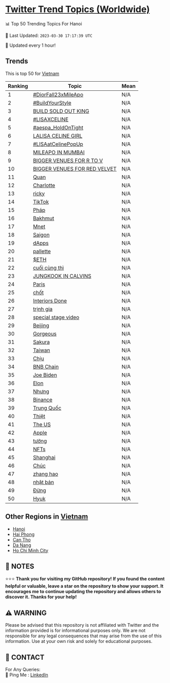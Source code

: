 [Twitter Trend Topics (Worldwide)](https://github.com/ErcinDedeoglu/Twitter-Trend-Topics)
==========


📊 Top 50 Trending Topics For Hanoi

📆 Last Updated: `2023-03-30 17:17:39 UTC`

🔧 Updated every 1 hour!


## Trends

This is top 50 for [Vietnam](</Vietnam>)

| Ranking | Topic | Mean |
| ------- | ------------ | ------------ |
| 1 | [#DiorFall23xMileApo](http://twitter.com/search?q=%23DiorFall23xMileApo) | N/A |
| 2 | [#BuildYourStyle](http://twitter.com/search?q=%23BuildYourStyle) | N/A |
| 3 | [BUILD SOLD OUT KING](http://twitter.com/search?q=BUILD+SOLD+OUT+KING) | N/A |
| 4 | [#LISAXCELINE](http://twitter.com/search?q=%23LISAXCELINE) | N/A |
| 5 | [#aespa_HoldOnTight](http://twitter.com/search?q=%23aespa_HoldOnTight) | N/A |
| 6 | [LALISA CELINE GIRL](http://twitter.com/search?q=LALISA+CELINE+GIRL) | N/A |
| 7 | [#LISAatCelinePopUp](http://twitter.com/search?q=%23LISAatCelinePopUp) | N/A |
| 8 | [MILEAPO IN MUMBAI](http://twitter.com/search?q=MILEAPO+IN+MUMBAI) | N/A |
| 9 | [BIGGER VENUES FOR R TO V](http://twitter.com/search?q=BIGGER+VENUES+FOR+R+TO+V) | N/A |
| 10 | [BIGGER VENUES FOR RED VELVET](http://twitter.com/search?q=BIGGER+VENUES+FOR+RED+VELVET) | N/A |
| 11 | [Quan](http://twitter.com/search?q=Quan) | N/A |
| 12 | [Charlotte](http://twitter.com/search?q=Charlotte) | N/A |
| 13 | [ricky](http://twitter.com/search?q=ricky) | N/A |
| 14 | [TikTok](http://twitter.com/search?q=TikTok) | N/A |
| 15 | [Pháp](http://twitter.com/search?q=Ph%c3%a1p) | N/A |
| 16 | [Bakhmut](http://twitter.com/search?q=Bakhmut) | N/A |
| 17 | [Mnet](http://twitter.com/search?q=Mnet) | N/A |
| 18 | [Saigon](http://twitter.com/search?q=Saigon) | N/A |
| 19 | [dApps](http://twitter.com/search?q=dApps) | N/A |
| 20 | [pallette](http://twitter.com/search?q=pallette) | N/A |
| 21 | [$ETH](http://twitter.com/search?q=%24ETH) | N/A |
| 22 | [cuối cùng thì](http://twitter.com/search?q=cu%e1%bb%91i+c%c3%b9ng+th%c3%ac) | N/A |
| 23 | [JUNGKOOK IN CALVINS](http://twitter.com/search?q=JUNGKOOK+IN+CALVINS) | N/A |
| 24 | [Paris](http://twitter.com/search?q=Paris) | N/A |
| 25 | [chốt](http://twitter.com/search?q=ch%e1%bb%91t) | N/A |
| 26 | [Interiors Done](http://twitter.com/search?q=Interiors+Done) | N/A |
| 27 | [trịnh gia](http://twitter.com/search?q=tr%e1%bb%8bnh+gia) | N/A |
| 28 | [special stage video](http://twitter.com/search?q=special+stage+video) | N/A |
| 29 | [Beijing](http://twitter.com/search?q=Beijing) | N/A |
| 30 | [Gorgeous](http://twitter.com/search?q=Gorgeous) | N/A |
| 31 | [Sakura](http://twitter.com/search?q=Sakura) | N/A |
| 32 | [Taiwan](http://twitter.com/search?q=Taiwan) | N/A |
| 33 | [Chịu](http://twitter.com/search?q=Ch%e1%bb%8bu) | N/A |
| 34 | [BNB Chain](http://twitter.com/search?q=BNB+Chain) | N/A |
| 35 | [Joe Biden](http://twitter.com/search?q=Joe+Biden) | N/A |
| 36 | [Elon](http://twitter.com/search?q=Elon) | N/A |
| 37 | [Nhưng](http://twitter.com/search?q=Nh%c6%b0ng) | N/A |
| 38 | [Binance](http://twitter.com/search?q=Binance) | N/A |
| 39 | [Trung Quốc](http://twitter.com/search?q=Trung+Qu%e1%bb%91c) | N/A |
| 40 | [Thiệt](http://twitter.com/search?q=Thi%e1%bb%87t) | N/A |
| 41 | [The US](http://twitter.com/search?q=The+US) | N/A |
| 42 | [Apple](http://twitter.com/search?q=Apple) | N/A |
| 43 | [tưởng](http://twitter.com/search?q=t%c6%b0%e1%bb%9fng) | N/A |
| 44 | [NFTs](http://twitter.com/search?q=NFTs) | N/A |
| 45 | [Shanghai](http://twitter.com/search?q=Shanghai) | N/A |
| 46 | [Chúc](http://twitter.com/search?q=Ch%c3%bac) | N/A |
| 47 | [zhang hao](http://twitter.com/search?q=zhang+hao) | N/A |
| 48 | [nhật bản](http://twitter.com/search?q=nh%e1%ba%adt+b%e1%ba%a3n) | N/A |
| 49 | [Đừng](http://twitter.com/search?q=%c4%90%e1%bb%abng) | N/A |
| 50 | [Hyuk](http://twitter.com/search?q=Hyuk) | N/A |



## Other Regions in [Vietnam](</Vietnam>)

* [Hanoi](</Vietnam/Hanoi.md>)
* [Hai Phong](</Vietnam/Hai Phong.md>)
* [Can Tho](</Vietnam/Can Tho.md>)
* [Da Nang](</Vietnam/Da Nang.md>)
* [Ho Chi Minh City](</Vietnam/Ho Chi Minh City.md>)



## 📝 NOTES

⭐⭐⭐ **Thank you for visiting my GitHub repository! If you found the content helpful or valuable, leave a star on the repository to show your support. It encourages me to continue updating the repository and allows others to discover it. Thanks for your help!**


## ⚠️ WARNING

Please be advised that this repository is not affiliated with Twitter and the information provided is for informational purposes only. We are not responsible for any legal consequences that may arise from the use of this information. Use at your own risk and solely for educational purposes.


## 📨 CONTACT

 For Any Queries:  
            🏓 Ping Me : [LinkedIn](https://www.linkedin.com/in/ercindedeoglu/)

